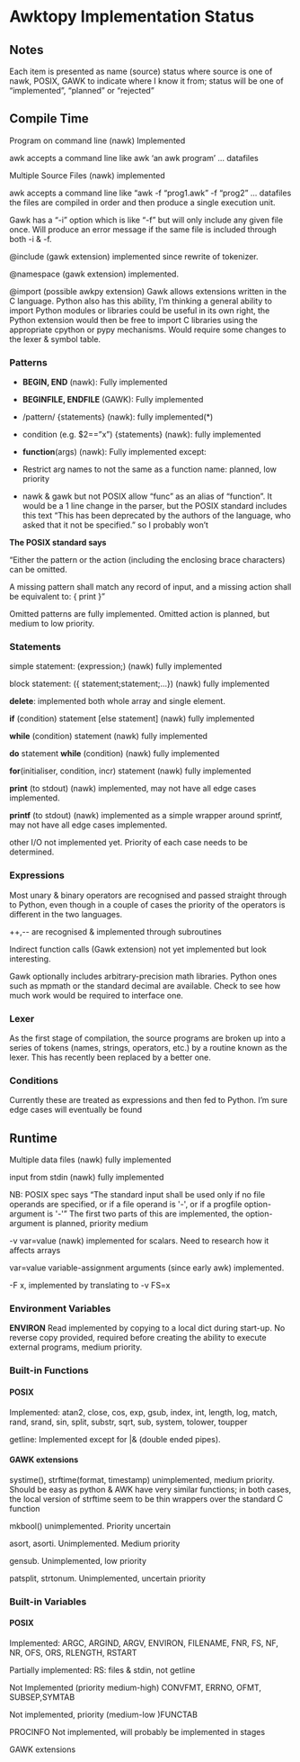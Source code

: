 # Awktopy Implementation Status

## Notes

Each item is presented as name (source) status where source is one of nawk, POSIX, GAWK to indicate where I know it from; status will be one of “implemented”, “planned” or “rejected”

## Compile Time

Program on command line (nawk) Implemented

awk accepts a command line like awk ‘an awk program’ ... datafiles

Multiple Source Files (nawk) implemented

awk accepts a command line like “awk -f “prog1.awk” -f “prog2” ... datafiles
the files are compiled in order and then produce a single execution
unit.

Gawk has a “-i” option which is like “-f” but will only include any given file once. Will produce an error message if the same file is included through both -i & -f.

@include (gawk extension) implemented since rewrite of tokenizer.

@namespace (gawk extension) implemented.

@import (possible awkpy extension) Gawk allows extensions written in the C language. Python also has this ability, I’m thinking a general ability to import Python modules or libraries could be useful in its own right, the Python extension would then be free to import C libraries using the appropriate cpython or pypy mechanisms. Would require some changes to
the lexer & symbol table.

### Patterns

- **BEGIN, END** (nawk): Fully implemented

- **BEGINFILE, ENDFILE** (GAWK): Fully implemented

- /pattern/ {statements} (nawk): fully implemented(\*)

- condition (e.g. $2==”x”) {statements} (nawk): fully implemented

- **function**(args) (nawk): Fully implemented except:

- Restrict arg names to not the same as a function name: planned, low priority

- nawk & gawk but not POSIX allow “func” as an alias of “function”. It would be a 1 line change in the parser, but the POSIX standard includes this text “This has been deprecated by the authors of the language, who asked that it not be specified.” so I probably won’t

**The POSIX standard says**

“Either the pattern or the action (including the enclosing brace characters) can be omitted.

A missing pattern shall match any record of input, and a missing action shall be equivalent to: { print }”

Omitted patterns are fully implemented. Omitted action is planned, but medium to low priority.

### Statements

simple statement: (expression;) (nawk) fully implemented

block statement: ({ statement;statement;...}) (nawk) fully implemented

**delete**: implemented both whole array and single element.

**if** (condition) statement \[else statement\] (nawk) fully implemented

**while** (condition) statement (nawk) fully implemented

**do** statement **while** (condition) (nawk) fully implemented

**for**(initialiser, condition, incr) statement (nawk) fully implemented

**print** (to stdout) (nawk) implemented, may not have all edge cases implemented.

**printf** (to stdout) (nawk) implemented as a simple wrapper around sprintf, may not have all edge cases implemented.

other I/O not implemented yet. Priority of each case needs to be determined.

### Expressions

Most unary & binary operators are recognised and passed straight through
to Python, even though in a couple of cases the priority of the operators is different in the two languages.

\++,-- are recognised & implemented through subroutines

Indirect function calls (Gawk extension) not yet implemented but look interesting.

Gawk optionally includes arbitrary-precision math libraries. Python ones such as mpmath or the standard decimal are available. Check to see how much work would be required to interface one.

### Lexer

As the first stage of compilation, the source programs are broken up into a series of tokens (names, strings, operators, etc.) by a routine known as the lexer. This has recently been replaced by a better one.

### Conditions

Currently these are treated as expressions and then fed to Python. I’m sure edge cases will eventually be found

## Runtime

Multiple data files (nawk) fully implemented

input from stdin (nawk) fully implemented

NB: POSIX spec says “The standard input shall be used only if no file operands are specified, or if a file operand is '-', or if a progfile
option-argument is '-'” The first two parts of this are implemented, the option-argument is planned, priority medium

\-v var=value (nawk) implemented for scalars. Need to research how it
affects arrays

var=value variable-assignment arguments (since early awk) implemented. 

\-F x, implemented by translating to -v FS=x

### Environment Variables

**ENVIRON** Read implemented by copying to a local dict during start-up. No reverse copy provided, required before creating the ability to execute external programs, medium priority.

### Built-in Functions

#### POSIX

Implemented:  atan2, close, cos, exp, gsub, index, int, length, log, match, rand, srand, sin, split, substr, sqrt, sub, system, tolower, toupper

getline: Implemented except for |& (double ended pipes).

#### GAWK extensions

systime(), strftime(format, timestamp) unimplemented, medium priority.
Should be easy as python & AWK have very similar functions; in both cases, the local version of strftime seem to be thin wrappers over the standard C function

mkbool() unimplemented. Priority uncertain

asort, asorti. Unimplemented. Medium priority

gensub. Unimplemented, low priority

patsplit, strtonum. Unimplemented, uncertain priority

### Built-in Variables

#### POSIX

Implemented: ARGC, ARGIND, ARGV, ENVIRON, FILENAME, FNR, FS, NF, NR, OFS, ORS, RLENGTH, RSTART

Partially implemented: RS: files & stdin, not getline

Not Implemented (priority medium-high) CONVFMT, ERRNO, OFMT, SUBSEP,SYMTAB

Not implemented, priority (medium-low )FUNCTAB

PROCINFO Not implemented, will probably be implemented in stages

GAWK extensions
